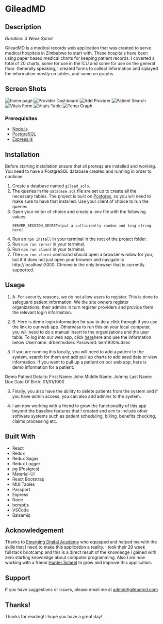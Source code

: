 
# GileadMD

## Description

_Duration: 3 Week Sprint_

GileadMD is a medical records web application that was created to serve medical hospitals in Zimbabwe to start with. These hospitals have been using paper based medical charts for keeping patient records. I coverted a total of 20 charts, some for use in the ICU and some for use on the general floor. Generally speaking, I created forms to collect information and siplayed the information mostly on tables, and some on graphs.

## Screen Shots

![home page](homepage.jpeg)
![Provider Dashboard](providerdashboard.jpeg)
![Add Provider](addprovider.jpeg)
![Patient Search](patientsearch.jpeg)
![Vitals Form](vitalsform.jpeg)
![Vitals Table](vitalstable.jpeg)
![Temp Graph](tempgraph.jpeg)

### Prerequisites

- [Node.js](https://nodejs.org/en/)
- [PostgreSQL](https://www.postgresql.org/download/)
- [Express.js](https://expressjs.com/)

## Installation

Before starting installation ensure that all prereqs are installed and working. You need to have a PostgreSQL database created and running in order to continue

1. Create a database named `gilead_solo`.
2. The queries in the `database.sql` file are set up to create all the necessary tables. The project is built on [Postgres](https://www.postgresql.org/download/), so you will need to make sure to have that installed. Use your client of choice to run the queries. 
3. Open your editor of choice and create a .env file with the following values:
	```
	SERVER_SESSION_SECRET=[put a sufficiently random and long string here]
	
4. Run an `npm install` in your terminal in the root of the project folder.
5. Run `npm run server` in your terminal.
6. Run `npm run client` in your terminal.
7. The `npm run client` command should open a browser window for you, but if it does not just open your browser and navigate to http://localhost:3000. Chrome is the only browser that is currently supported.

## Usage

1. A. For security reasons, we do not allow users to register. This is done to safeguard patient information. We the site owners register organizations, their admins in turn register providers and provide them the relevant login information.
1. B. Here is demo login information for you to do a click through if you use the link to our web app. Otherwise to run this on your local computer, you will need to do a manual insert to the organizations and the user table. To log into our web app, click [here](http://gileadmd.com/)here and use the information below
    Username: drbenhudsec
    Password: ben1900hudsec

2. If you are running this locally, you will need to add a patient to the system, search for them and add pull up charts to add seed data or view information. If you want to pull up a patient on our web app, here is demo information for a patient:

Demo Patient Details:
First Name: John
Middle Name: Johnny
Last Name: Doe
Date Of Birth: 01/01/1900

3. Finally, you also have the ability to delete patients from the system and if you have admin access, you can also add admins to the system.

4. I am now working with a friend to grow the functionality of this app beyond the baseline features that I created and aim to include other software systems such as patient scheduling, billing, benefits checking, claims processing etc.

## Built With

* React
* Redux
* Redux Sagas
* Redux Logger
* pg (Postgres)
* Material-UI
* React Bootstrap
* MUI Tables
* Passport
* Express
* Node
* bcryptjs
* VSCode
* Balsamiq

## Acknowledgement
Thanks to [Emerging Digital Academy](www.emergingacademy.org) who equipped and helped me with the skills that I need to make this application a reality.  I took their 20 week fullstack bootcamp and this is a direct result of the knowledge I gained with zero starting knowledge about computer programming. Also I am now working with a friend [Hunter Scheel](https://github.com/hunterEdward98) to grow and improve this application.

## Support
If you have suggestions or issues, please email me at [admin@gileadmd.com](admin@gileadmd.com)

## Thanks!

Thanks for reading! I hope you have a great day!

